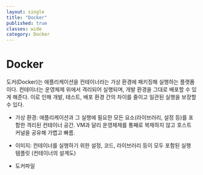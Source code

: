 ```yaml
---
layout: single
title: "Docker"
published: true
classes: wide
category: Docker
---
```


# Docker

도커(Docker)는 애플리케이션을 컨테이너라는 가상 환경에 패키징해 실행하는 플랫폼이다.
컨테이너는 운영체제 위에서 격리되어 실행되며, 개발 환경을 그대로 배포할 수 있게 해준다.
이로 인해 개발, 테스트, 배포 환경 간의 차이를 줄이고 일관된 실행을 보장할 수 있다.

* 가상 환경: 애플리케이션과 그 실행에 필요한 모든 요소(라이브러리, 설정 등)를 포함한 격리된 컨테이너 공간. VM과 달리 운영체제를 통째로 복제하지 않고 호스트 커널을 공유해 가볍고 빠름.

* 이미지: 컨테이너를 실행하기 위한 설정, 코드, 라이브러리 등이 모두 포함된 실행 템플릿 (컨테이너의 설계도)
* 도커파일
<!--

애플리케이션

패키징
플랫폼
일관되다?


1.	도커란 무엇인가?
	2.	도커가 필요한 이유
	3.	도커와 가상머신의 차이점
	4.	도커의 주요 개념
	•	이미지(Image)
	•	컨테이너(Container)
	•	도커파일(Dockerfile)
	•	볼륨(Volume)
	•	네트워크(Network)
	5.	도커 설치 방법
	6.	도커 기본 명령어 정리
	7.	도커 이미지 만들기 및 실행
	8.	Docker Compose란?
	9.	도커를 활용한 개발 환경 구성 예시
	10.	실무에서의 도커 활용 사례
	11.	도커 사용 시 주의할 점 및 팁

-->

